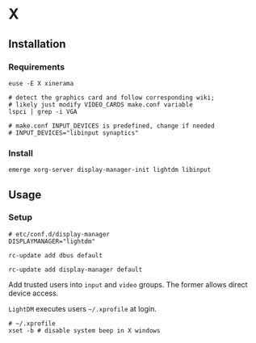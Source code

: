 # X

## Installation

### Requirements

```
euse -E X xinerama
```

```
# detect the graphics card and follow corresponding wiki;
# likely just modify VIDEO_CARDS make.conf variable
lspci | grep -i VGA
```

```
# make.conf INPUT_DEVICES is predefined, change if needed
# INPUT_DEVICES="libinput synaptics"
```

### Install

```
emerge xorg-server display-manager-init lightdm libinput
```

## Usage

### Setup

```
# etc/conf.d/display-manager
DISPLAYMANAGER="lightdm"
```

```
rc-update add dbus default
```

```
rc-update add display-manager default
```

Add trusted users into `input` and `video` groups. The former allows direct
device access.

`LightDM` executes users `~/.xprofile` at login.

```
# ~/.xprofile
xset -b # disable system beep in X windows
```
